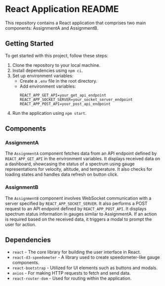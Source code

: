 # React Application README

This repository contains a React application that comprises two main components: AssignmentA and AssignmentB.

## Getting Started

To get started with this project, follow these steps:

1. Clone the repository to your local machine.
2. Install dependencies using `npm ci`.
3. Set up environment variables:
   - Create a `.env` file in the root directory.
   - Add environment variables:
     ```
     REACT_APP_GET_API=your_get_api_endpoint
     REACT_APP_SOCKET_SERVER=your_socket_server_endpoint
     REACT_APP_POST_API=your_post_api_endpoint
     ```
4. Run the application using `npm start`.

## Components

### AssignmentA

The `AssignmentA` component fetches data from an API endpoint defined by `REACT_APP_GET_API` in the environment variables. It displays received data on a dashboard, showcasing the status of a spectrum using gauge representations for velocity, altitude, and temperature. It also checks for loading states and handles data refresh on button click.

### AssignmentB

The `AssignmentB` component involves WebSocket communication with a server specified by `REACT_APP_SOCKET_SERVER`. It also performs a POST request to an API endpoint defined by `REACT_APP_POST_API`. It displays spectrum status information in gauges similar to AssignmentA. If an action is required based on the received data, it triggers a modal to prompt the user for action.

## Dependencies

- `react` - The core library for building the user interface in React.
- `react-d3-speedometer` - A library used to create speedometer-like gauge components.
- `react-bootstrap` - Utilized for UI elements such as buttons and modals.
- `axios` - For making HTTP requests to fetch and send data.
- `react-router-dom` - Used for routing within the application.
